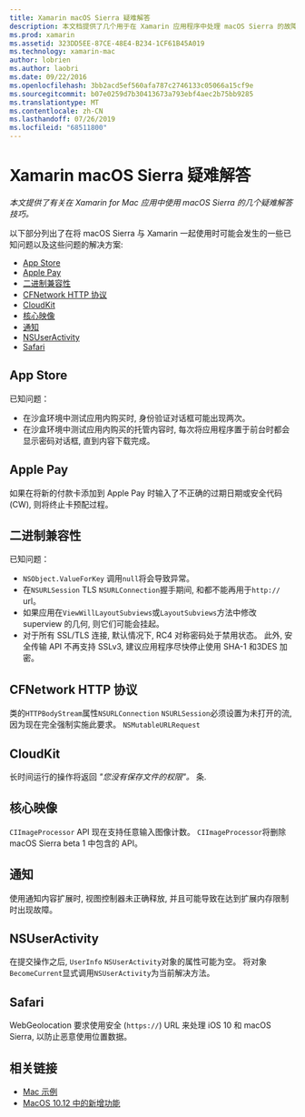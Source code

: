 ```yaml
---
title: Xamarin macOS Sierra 疑难解答
description: 本文档提供了几个用于在 Xamarin 应用程序中处理 macOS Sierra 的故障排除提示。 与 Mac 应用商店、Apple Pay、二进制兼容性、CFNetwork、CloudKit 等相关的提示。
ms.prod: xamarin
ms.assetid: 323DD5EE-87CE-48E4-B234-1CF61B45A019
ms.technology: xamarin-mac
author: lobrien
ms.author: laobri
ms.date: 09/22/2016
ms.openlocfilehash: 3bb2acd5ef560afa787c2746133c05066a15cf9e
ms.sourcegitcommit: b07e0259d7b30413673a793ebf4aec2b75bb9285
ms.translationtype: MT
ms.contentlocale: zh-CN
ms.lasthandoff: 07/26/2019
ms.locfileid: "68511800"
---
```

# <a name="xamarinmac---macos-sierra-troubleshooting"></a>Xamarin macOS Sierra 疑难解答

_本文提供了有关在 Xamarin for Mac 应用中使用 macOS Sierra 的几个疑难解答技巧。_

以下部分列出了在将 macOS Sierra 与 Xamarin 一起使用时可能会发生的一些已知问题以及这些问题的解决方案:

- [App Store](#App-Store)
- [Apple Pay](#Apple-Pay)
- [二进制兼容性](#Binary-Compatibility)
- [CFNetwork HTTP 协议](#CFNetwork-HTTP-Protocol)
- [CloudKit](#CloudKit)
- [核心映像](#CoreImage)
- [通知](#Notifications)
- [NSUserActivity](#NSUserActivity)
- [Safari](#Safari)

<a name="App-Store" />

## <a name="app-store"></a>App Store

已知问题：

- 在沙盒环境中测试应用内购买时, 身份验证对话框可能出现两次。
- 在沙盒环境中测试应用内购买的托管内容时, 每次将应用程序置于前台时都会显示密码对话框, 直到内容下载完成。

<a name="Apple-Pay" />

## <a name="apple-pay"></a>Apple Pay

如果在将新的付款卡添加到 Apple Pay 时输入了不正确的过期日期或安全代码 (CW), 则将终止卡预配过程。

<a name="Binary-Compatibility" />

## <a name="binary-compatibility"></a>二进制兼容性

已知问题：

- `NSObject.ValueForKey` 调用`null`将会导致异常。
- 在`NSURLSession` TLS `NSURLConnection`握手期间, 和都不能再用于`http://` url。
- 如果应用在`ViewWillLayoutSubviews`或`LayoutSubviews`方法中修改 superview 的几何, 则它们可能会挂起。
- 对于所有 SSL/TLS 连接, 默认情况下, RC4 对称密码处于禁用状态。 此外, 安全传输 API 不再支持 SSLv3, 建议应用程序尽快停止使用 SHA-1 和3DES 加密。

<a name="CFNetwork-HTTP-Protocol" />

## <a name="cfnetwork-http-protocol"></a>CFNetwork HTTP 协议

类的`HTTPBodyStream`属性`NSURLConnection` `NSURLSession`必须设置为未打开的流, 因为现在完全强制实施此要求。 `NSMutableURLRequest`

<a name="CloudKit" />

## <a name="cloudkit"></a>CloudKit

长时间运行的操作将返回 _"您没有保存文件的权限"。_ 条.

<a name="CoreImage" />

## <a name="core-image"></a>核心映像

`CIImageProcessor` API 现在支持任意输入图像计数。 `CIImageProcessor`将删除 macOS Sierra beta 1 中包含的 API。

<a name="Notifications" />

## <a name="notifications"></a>通知

使用通知内容扩展时, 视图控制器未正确释放, 并且可能导致在达到扩展内存限制时出现故障。

<a name="NSUserActivity" />

## <a name="nsuseractivity"></a>NSUserActivity

在提交操作之后, `UserInfo` `NSUserActivity`对象的属性可能为空。 将对象`BecomeCurrent`显式调用`NSUserActivity`为当前解决方法。

<a name="Safari" />

## <a name="safari"></a>Safari

WebGeolocation 要求使用安全 (`https://`) URL 来处理 iOS 10 和 macOS Sierra, 以防止恶意使用位置数据。

## <a name="related-links"></a>相关链接

- [Mac 示例](https://developer.xamarin.com/samples/mac/)
- [MacOS 10.12 中的新增功能](https://developer.apple.com/library/prerelease/content/releasenotes/MacOSX/WhatsNewInOSX/Articles/OSXv10.html#//apple_ref/doc/uid/TP40017145-SW1)
